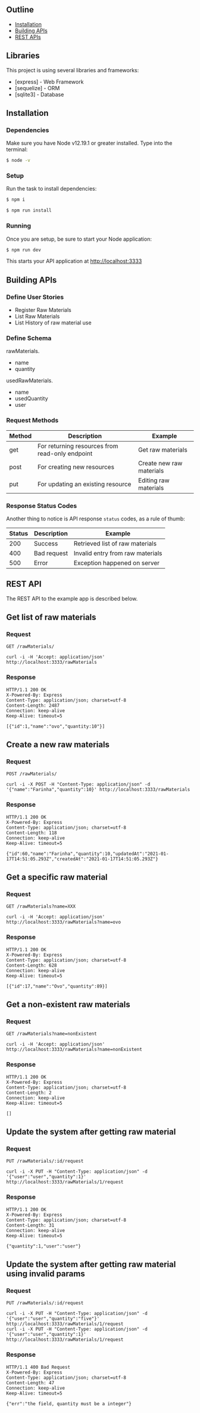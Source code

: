 ## Outline

 - [Installation](#installation)
 - [Building APIs](#building-apis)
 - [REST APIs](#rest-api)


## Libraries

This project is using several libraries and frameworks:

 - [express] - Web Framework
 - [sequelize] - ORM
 - [sqlite3] - Database

## Installation

### Dependencies

Make sure you have Node v12.19.1 or greater installed. Type into the terminal:

```bash
$ node -v
```

### Setup

Run the task to install dependencies:

```bash
$ npm i
```

```bash
$ npm run install
```

### Running

Once you are setup, be sure to start your Node application:

```bash
$ npm run dev
```
This starts your API application at <http://localhost:3333>
## Building APIs

### Define User Stories

 - Register Raw Materials
 - List Raw Materials
 - List History of raw material use

### Define Schema

rawMaterials.

 - name
 - quantity

usedRawMaterials.

 - name
 - usedQuantity
 - user


### Request Methods


|Method|Description|Example|
| ------ | ------ | ----- |
|get|For returning resources from read-only endpoint|Get raw materials|
|post|For creating new resources|Create new raw materials|
|put|For updating an existing resource|Editing raw materials|

### Response Status Codes

Another thing to notice is API response `status` codes, as a rule of thumb:

|Status|Description|Example|
| ------ | ------ | ----- |
|200|Success|Retrieved list of raw materials|
|400|Bad request|Invalid entry from raw materials|
|500|Error|Exception happened on server|


## REST API

The REST API to the example app is described below.

## Get list of raw materials

### Request

`GET /rawMaterials/`

    curl -i -H 'Accept: application/json' http://localhost:3333/rawMaterials

### Response

    HTTP/1.1 200 OK
    X-Powered-By: Express
    Content-Type: application/json; charset=utf-8
    Content-Length: 2487
    Connection: keep-alive
    Keep-Alive: timeout=5

    [{"id":1,"name":"ovo","quantity:10"}]
    

## Create a new raw materials

### Request

`POST /rawMaterials/`

    curl -i -X POST -H "Content-Type: application/json" -d '{"name":"Farinha","quantity":10}' http://localhost:3333/rawMaterials

### Response

    HTTP/1.1 200 OK
    X-Powered-By: Express
    Content-Type: application/json; charset=utf-8
    Content-Length: 118
    Connection: keep-alive
    Keep-Alive: timeout=5

    {"id":60,"name":"Farinha","quantity":10,"updatedAt":"2021-01-17T14:51:05.293Z","createdAt":"2021-01-17T14:51:05.293Z"}

## Get a specific raw material

### Request

`GET /rawMaterials?name=XXX`

    curl -i -H 'Accept: application/json' http://localhost:3333/rawMaterials?name=ovo

### Response

    HTTP/1.1 200 OK
    X-Powered-By: Express
    Content-Type: application/json; charset=utf-8
    Content-Length: 628
    Connection: keep-alive
    Keep-Alive: timeout=5

    [{"id":17,"name":"Ovo","quantity":89}]

## Get a non-existent raw materials

### Request

`GET /rawMaterials?name=nonExistent`

    curl -i -H 'Accept: application/json' http://localhost:3333/rawMaterials?name=nonExistent

### Response
    
    HTTP/1.1 200 OK
    X-Powered-By: Express
    Content-Type: application/json; charset=utf-8
    Content-Length: 2
    Connection: keep-alive
    Keep-Alive: timeout=5
    
    []

## Update the system after getting raw material

### Request

`PUT /rawMaterials/:id/request`

    curl -i -X PUT -H "Content-Type: application/json" -d '{"user":"user","quantity":1}' http://localhost:3333/rawMaterials/1/request



### Response

    HTTP/1.1 200 OK
    X-Powered-By: Express
    Content-Type: application/json; charset=utf-8
    Content-Length: 31
    Connection: keep-alive
    Keep-Alive: timeout=5

    {"quantity":1,"user":"user"}


##  Update the system after getting raw material using invalid params

### Request

`PUT /rawMaterials/:id/request`

    curl -i -X PUT -H "Content-Type: application/json" -d '{"user":"user","quantity":"five"}' http://localhost:3333/rawMaterials/1/request
    curl -i -X PUT -H "Content-Type: application/json" -d '{"user":"user","quantity":1}' http://localhost:3333/rawMaterials/1/request


### Response

    HTTP/1.1 400 Bad Request
    X-Powered-By: Express
    Content-Type: application/json; charset=utf-8
    Content-Length: 47
    Connection: keep-alive
    Keep-Alive: timeout=5

    {"err":"the field, quantity must be a integer"}

